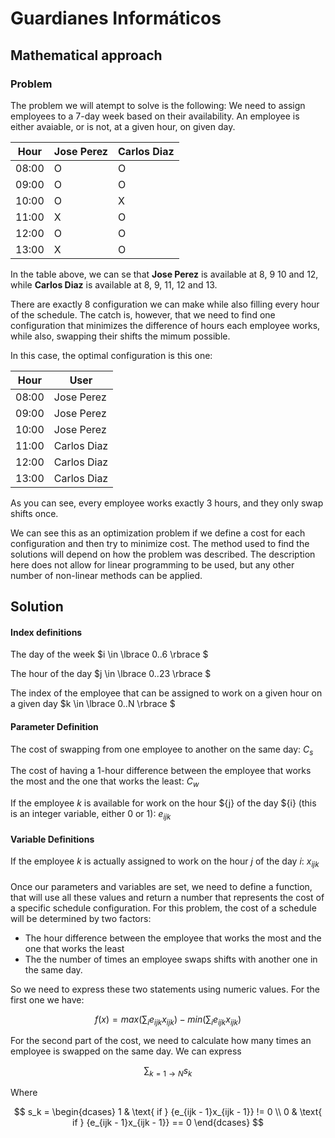 # Guardianes Informáticos

## Mathematical approach

### Problem
  The problem we will atempt to solve is the following:
  We need to assign employees to a 7-day week based on their availability. An employee is either
  avaiable, or is not, at a given hour, on  given day. 

  | Hour | Jose Perez | Carlos Diaz |
  | --- | --- | --- |
  | 08:00 | O  | O  |
  | 09:00 | O  | O  |
  | 10:00 | O  | X  |
  | 11:00 | X  | O  |
  | 12:00 | O  | O  |
  | 13:00 | X  | O  |

  In the table above, we can se that **Jose Perez** is available at 8, 9 10 and 12, 
  while **Carlos Diaz** is available at 8, 9, 11, 12 and 13.

  There are exactly 8 configuration we can make while also filling every hour of the schedule.
  The catch is, however, that we need to find one configuration that minimizes the difference of
  hours each employee works, while also, swapping their shifts the mimum possible.

  In this case, the optimal configuration is this one:

  | Hour | User |
  | --- | --- |
  | 08:00 | Jose Perez  |
  | 09:00 | Jose Perez  |
  | 10:00 | Jose Perez  |
  | 11:00 | Carlos Diaz  |
  | 12:00 | Carlos Diaz  |
  | 13:00 | Carlos Diaz  |

  As you can see, every employee works exactly 3 hours, and they only swap shifts once.

  We can see this as an optimization problem if we define a cost for each configuration and then try to minimize
  cost. The method used to find the solutions will depend on how the problem was described. The description here
  does not allow for linear programming to be used, but any other number of non-linear methods can be applied.

## Solution


#### Index definitions

  The day of the week $i \in \lbrace 0..6 \rbrace $

  The hour of the day $j \in \lbrace 0..23 \rbrace $

  The index of the employee that can be assigned to work on a given hour on a given day $k \in \lbrace 0..N \rbrace $ 


#### Parameter Definition

  The cost of swapping from one employee to another on the same day: $C_s$

  The cost of having a 1-hour difference between the employee that works the most and the one that works the least: $C_w$

  If the employee $k$ is available for work on the hour ${j} of the day 
  ${i} (this is an integer variable, either 0 or 1): $e_{ijk}$

#### Variable Definitions

  If the employee $k$ is actually assigned to work on the hour $j$ of the day $i$: $x_{ijk}$

#### 

  Once our parameters and variables are set, we need to define a function, that will use all these values and return
  a number that represents the cost of a specific schedule configuration. For this problem, the cost of a 
  schedule will be determined by two factors:
  - The hour difference between the employee that works the most and the one that works the least
  - The the number of times an employee swaps shifts with another one in the same day.

  So we need to express these two statements using numeric values. For the first one we have:

  $$f(x) = max(\sum_{i} {e_{ijk}x_{ijk}}) - min(\sum_{i} {e_{ijk}x_{ijk}}) $$

  For the second part of the cost, we need to calculate how many times an employee is
  swapped on the same day. We can express

  $$\sum_{k = 1 \to N}{s_k}$$

  Where

  $$
    s_k = \begin{dcases}
    1   & \text{ if } {e_{ijk - 1}x_{ijk - 1}} != 0 \\
    0   & \text{ if } {e_{ijk - 1}x_{ijk - 1}} == 0
    \end{dcases}
  $$ 
